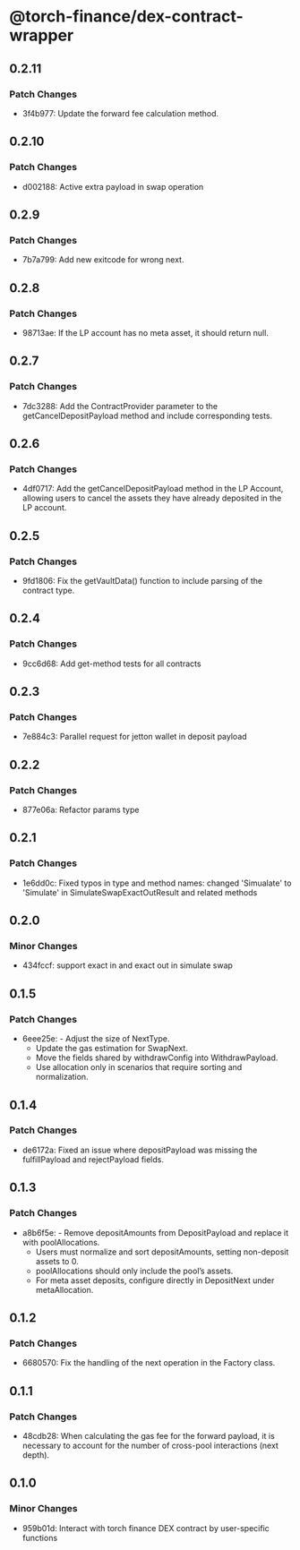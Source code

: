 # @torch-finance/dex-contract-wrapper

## 0.2.11

### Patch Changes

- 3f4b977: Update the forward fee calculation method.

## 0.2.10

### Patch Changes

- d002188: Active extra payload in swap operation

## 0.2.9

### Patch Changes

- 7b7a799: Add new exitcode for wrong next.

## 0.2.8

### Patch Changes

- 98713ae: If the LP account has no meta asset, it should return null.

## 0.2.7

### Patch Changes

- 7dc3288: Add the ContractProvider parameter to the getCancelDepositPayload method and include corresponding tests.

## 0.2.6

### Patch Changes

- 4df0717: Add the getCancelDepositPayload method in the LP Account, allowing users to cancel the assets they have already deposited in the LP account.

## 0.2.5

### Patch Changes

- 9fd1806: Fix the getVaultData() function to include parsing of the contract type.

## 0.2.4

### Patch Changes

- 9cc6d68: Add get-method tests for all contracts

## 0.2.3

### Patch Changes

- 7e884c3: Parallel request for jetton wallet in deposit payload

## 0.2.2

### Patch Changes

- 877e06a: Refactor params type

## 0.2.1

### Patch Changes

- 1e6dd0c: Fixed typos in type and method names: changed 'Simualate' to 'Simulate' in SimulateSwapExactOutResult and related methods

## 0.2.0

### Minor Changes

- 434fccf: support exact in and exact out in simulate swap

## 0.1.5

### Patch Changes

- 6eee25e: - Adjust the size of NextType.
  - Update the gas estimation for SwapNext.
  - Move the fields shared by withdrawConfig into WithdrawPayload.
  - Use allocation only in scenarios that require sorting and normalization.

## 0.1.4

### Patch Changes

- de6172a: Fixed an issue where depositPayload was missing the fulfillPayload and rejectPayload fields.

## 0.1.3

### Patch Changes

- a8b6f5e: - Remove depositAmounts from DepositPayload and replace it with poolAllocations.
  - Users must normalize and sort depositAmounts, setting non-deposit assets to 0.
  - poolAllocations should only include the pool’s assets.
  - For meta asset deposits, configure directly in DepositNext under metaAllocation.

## 0.1.2

### Patch Changes

- 6680570: Fix the handling of the next operation in the Factory class.

## 0.1.1

### Patch Changes

- 48cdb28: When calculating the gas fee for the forward payload, it is necessary to account for the number of cross-pool interactions (next depth).

## 0.1.0

### Minor Changes

- 959b01d: Interact with torch finance DEX contract by user-specific functions
